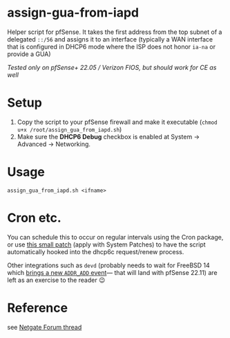 # assign-gua-from-iapd

Helper script for pfSense. It takes the first address from the top subnet of a delegated `::/56` and assigns it to an interface (typically a WAN interface that is configured in DHCP6 mode where the ISP does not honor `ia-na` or provide a GUA)

_Tested only on pfSense+ 22.05 / Verizon FIOS, but should work for CE as well_

# Setup

1. Copy the script to your pfSense firewall and make it executable (`chmod u+x /root/assign_gua_from_iapd.sh`)
2. Make sure the **DHCP6 Debug** checkbox is enabled at System → Advanced → Networking.

# Usage

```shell
assign_gua_from_iapd.sh <ifname>
```

# Cron etc.

You can schedule this to occur on regular intervals using the Cron package, or use [this small patch][2] (apply with System Patches) to have the script automatically hooked into the dhcp6c request/renew process.

Other integrations such as `devd` (probably needs to wait for FreeBSD 14 which [brings a new `ADDR_ADD` event][1]— that will land with pfSense 22.11) are left as an exercise to the reader 😉

# Reference

see [Netgate Forum thread](https://forum.netgate.com/topic/174980/fios-getting-56-pd-via-dhcp6-but-no-v6-is-assigned-to-wan/)

[1]: https://reviews.freebsd.org/rGa75819461ec7c7d8468498362f9104637ff7c9e9
[2]: https://github.com/luckman212/pfsense/commit/a20cd10a34020e09dcdc14882c04dc749d3c6487
